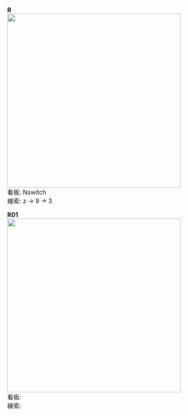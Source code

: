 **R**  
<img src="https://i.imgur.com/Zz0WvQM.jpg" width="400" heigth="300">  
看板: Nswitch  
線索: z -> 9 -> 3  

**R01**  
<img src="https://i.imgur.com/k9Lxe5Q.png" width="400" heigth="300">  
看板:  
線索:  
